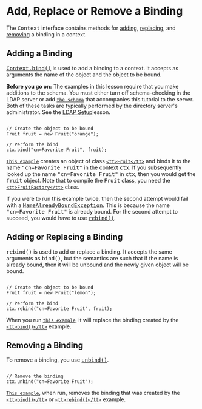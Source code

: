 
# Add, Replace or Remove a Binding

The <tt>Context</tt> interface contains methods for [adding](#BIND), [replacing](#REBIND), and [removing](#UNBIND) a binding in a context.

## <a name="BIND" id="BIND">Adding a Binding</a>


[<tt>Context.bind()</tt>](https://docs.oracle.com/javase/8/docs/api/javax/naming/Context.html#bind-javax.naming.Name-java.lang.Object-) is used to add a binding to a context. It accepts as arguments the name of the object and the object to be bound.

**Before you go on:** The examples in this lesson require that you make additions to the schema. You must either turn off schema-checking in the LDAP server or add 
[`the schema`](../software/config/java.schema) that accompanies this tutorial to the server. Both of these tasks are typically performed by the directory server's administrator. See the 
[LDAP Setup](../software/content.html)lesson.

```

// Create the object to be bound
Fruit fruit = new Fruit("orange");

// Perform the bind
ctx.bind("cn=Favorite Fruit", fruit);

```


[`This example`](examples/Bind.java) creates an object of class 
[`<tt>Fruit</tt>`](examples/Fruit.java) and binds it to the name <tt>"cn=Favorite Fruit"</tt> in the context <tt>ctx</tt>. If you subsequently looked up the name <tt>"cn=Favorite Fruit"</tt> in <tt>ctx</tt>, then you would get the <tt>fruit</tt> object. Note that to compile the <tt>Fruit</tt> class, you need the 
[`<tt>FruitFactory</tt>`](examples/FruitFactory.java)   class.

If you were to run this example twice, then the second attempt would fail with a 
[<tt>NameAlreadyBoundException</tt>](https://docs.oracle.com/javase/8/docs/api/javax/naming/NameAlreadyBoundException.html). This is because the name <tt>"cn=Favorite Fruit"</tt> is already bound. For the second attempt to succeed, you would have to use 
[<tt>rebind()</tt>](https://docs.oracle.com/javase/8/docs/api/javax/naming/Context.html#rebind-javax.naming.Name-java.lang.Object-).

## <a name="REBIND" id="REBIND">Adding or Replacing a Binding</a>

<tt>rebind()</tt> is used to add or replace a binding. It accepts the same arguments as <tt>bind()</tt>, but the semantics are such that if the name is already bound, then it will be unbound and the newly given object will be bound.

```

// Create the object to be bound
Fruit fruit = new Fruit("lemon");

// Perform the bind
ctx.rebind("cn=Favorite Fruit", fruit);

```

When you run 
[`this example`](examples/Rebind.java), it will replace the binding created by the 
[`<tt>bind()</tt>`](examples/Bind.java) example.

## <a name="UNBIND" id="UNBIND">Removing a Binding</a>

To remove a binding, you use 
[<tt>unbind()</tt>](https://docs.oracle.com/javase/8/docs/api/javax/naming/Context.html#unbind-javax.naming.Name-).

```

// Remove the binding
ctx.unbind("cn=Favorite Fruit");

```


[`This example`](examples/Unbind.java), when run, removes the binding that was created by the 
[`<tt>bind()</tt>`](examples/Bind.java) or 
[`<tt>rebind()</tt>`](examples/Rebind.java) example.
